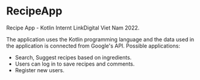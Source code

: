 # RecipeApp
Recipe App - Kotlin
Internt LinkDigital Viet Nam 2022.

The application uses the Kotlin programming language and the data used in the application is connected from Google's API.
Possible applications:
- Search, Suggest recipes based on ingredients.
- Users can log in to save recipes and comments.
- Register new users.
